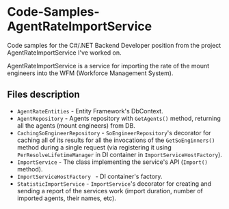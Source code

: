 # Code-Samples-AgentRateImportService

Code samples for the C#/.NET Backend Developer position from the project AgentRateImportService I've worked on.

AgentRateImportService is a service for importing the rate of the mount engineers into the WFM (Workforce Management System).

## Files description

- `AgentRateEntities` - Entity Framework's DbContext.
- `AgentRepository` - Agents repository with `GetAgents()` method, returning all the agents (mount engineers) from DB.
- `CachingSoEngineerRepository` - `SoEngineerRepository`'s decorator for caching all of its results for all the invocations of the `GetSoEnginners()` method during a single request (via registering it using `PerResolveLifetimeManager` in DI container in `ImportServiceHostFactory`).
- `ImportService` - The class implementing the service's API (`Import()` method).
- `ImportServiceHostFactory ` - DI container's factory.
- `StatisticImportService` - `ImportService`'s decorator for creating and sending a report of the services work (import duration, number of imported agents, their names, etc).
